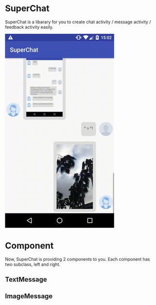 # SuperChat

SuperChat is a libarary for you to create chat activity / message activity / feedback activity easily.

<img src="pic/screen_shot.gif"/>

# Component
Now, SuperChat is providing 2 components to you. Each component has two subclass, left and right.

## TextMessage

## ImageMessage

